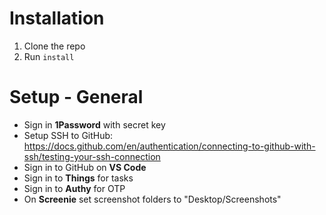 # Installation

1. Clone the repo
2. Run `install`

# Setup - General

- Sign in **1Password** with secret key
- Setup SSH to GitHub: https://docs.github.com/en/authentication/connecting-to-github-with-ssh/testing-your-ssh-connection
- Sign in to GitHub on **VS Code**
- Sign in to **Things** for tasks
- Sign in to **Authy** for OTP
- On **Screenie** set screenshot folders to "Desktop/Screenshots"